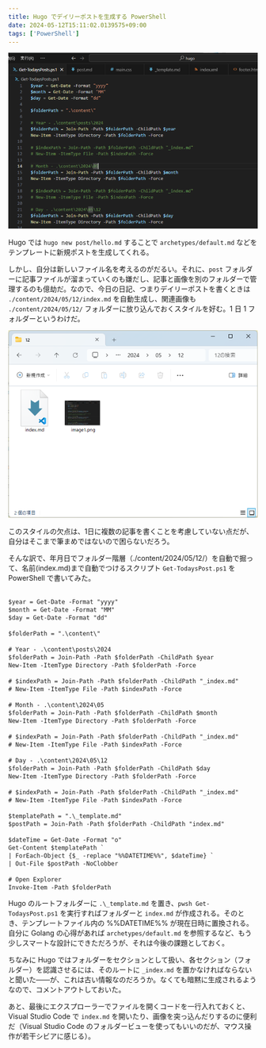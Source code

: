 ```yaml
---
title: Hugo でデイリーポストを生成する PowerShell
date: 2024-05-12T15:11:02.0139575+09:00
tags: ['PowerShell']
---
```


![Hugo でデイリーポストを生成する PowerShell](image1.png)

Hugo では `hugo new post/hello.md` することで `archetypes/default.md` などをテンプレートに新規ポストを生成してくれる。

しかし、自分は新しいファイル名を考えるのがだるい。それに、`post` フォルダーに記事ファイルが溜まっていくのも嫌だし、記事と画像を別のフォルダーで管理するのも億劫だ。なので、今日の日記、つまりデイリーポストを書くときは `./content/2024/05/12/index.md` を自動生成し、関連画像も `./content/2024/05/12/` フォルダーに放り込んでおくスタイルを好む。1 日 1 フォルダーというわけだ。

![最後にエクスプローラーでファイルを開くコードを一行入れておくと便利](image2.png)

このスタイルの欠点は、1日に複数の記事を書くことを考慮していない点だが、自分はそこまで筆まめではないので困らないだろう。

そんな訳で、年月日でフォルダー階層（./content/2024/05/12/）を自動で掘って、名前(index.md)まで自動でつけるスクリプト `Get-TodaysPost.ps1` を PowerShell で書いてみた。

```pwsh

$year = Get-Date -Format "yyyy"
$month = Get-Date -Format "MM"
$day = Get-Date -Format "dd"

$folderPath = ".\content\"

# Year - .\content\posts\2024
$folderPath = Join-Path -Path $folderPath -ChildPath $year
New-Item -ItemType Directory -Path $folderPath -Force

# $indexPath = Join-Path -Path $folderPath -ChildPath "_index.md"
# New-Item -ItemType File -Path $indexPath -Force

# Month - .\content\2024\05
$folderPath = Join-Path -Path $folderPath -ChildPath $month
New-Item -ItemType Directory -Path $folderPath -Force

# $indexPath = Join-Path -Path $folderPath -ChildPath "_index.md"
# New-Item -ItemType File -Path $indexPath -Force

# Day - .\content\2024\05\12
$folderPath = Join-Path -Path $folderPath -ChildPath $day
New-Item -ItemType Directory -Path $folderPath -Force

# $indexPath = Join-Path -Path $folderPath -ChildPath "_index.md"
# New-Item -ItemType File -Path $indexPath -Force

$templatePath = ".\_template.md"
$postPath = Join-Path -Path $folderPath -ChildPath "index.md"

$dateTime = Get-Date -Format "o"
Get-Content $templatePath `
| ForEach-Object {$_ -replace "%%DATETIME%%", $dateTime} `
| Out-File $postPath -NoClobber

# Open Explorer
Invoke-Item -Path $folderPath

```

Hugo のルートフォルダーに `.\_template.md` を置き、`pwsh Get-TodaysPost.ps1` を実行すればフォルダーと `index.md` が作成される。そのとき、テンプレートファイル内の %%DATETIME%% が現在日時に置換される。自分に Golang の心得があれば `archetypes/default.md` を参照するなど、もう少しスマートな設計にできただろうが、それは今後の課題としておく。

ちなみに Hugo ではフォルダーをセクションとして扱い、各セクション（フォルダー）を認識させるには、そのルートに `_index.md` を置かなければならないと聞いた――が、これは古い情報なのだろうか。なくても暗黙に生成されるようなので、コメントアウトしておいた。

あと、最後にエクスプローラーでファイルを開くコードを一行入れておくと、Visual Studio Code で `index.md` を開いたり、画像を突っ込んだりするのに便利だ（Visual Studio Code のフォルダービューを使ってもいいのだが、マウス操作が若干シビアに感じる）。

